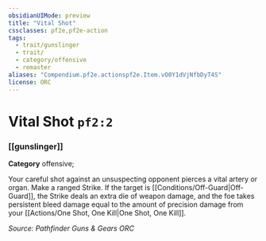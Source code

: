 ```yaml
---
obsidianUIMode: preview
title: "Vital Shot"
cssclasses: pf2e,pf2e-action
tags:
  - trait/gunslinger
  - trait/
  - category/offensive
  - remaster
aliases: "Compendium.pf2e.actionspf2e.Item.vO0Y1dVjNfbDyT4S"
license: ORC
---
```

# Vital Shot `pf2:2`

### [[gunslinger]]

**Category** offensive; 




Your careful shot against an unsuspecting opponent pierces a vital artery or organ. Make a ranged Strike. If the target is [[Conditions/Off-Guard|Off-Guard]], the Strike deals an extra die of weapon damage, and the foe takes persistent bleed damage equal to the amount of precision damage from your [[Actions/One Shot, One Kill|One Shot, One Kill]].

*Source: Pathfinder Guns & Gears*
*ORC*